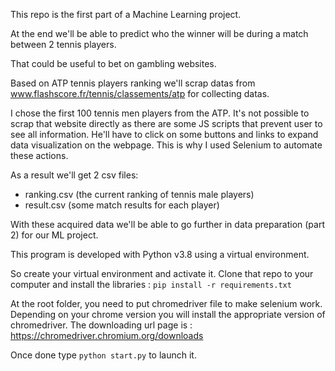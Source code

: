 This repo is the first part of a Machine Learning project.

At the end we'll be able to predict who the winner will be during a match between 2 tennis players.

That could be useful to bet on gambling websites.

Based on ATP tennis players ranking we'll scrap datas from www.flashscore.fr/tennis/classements/atp for collecting datas.

I chose the first 100 tennis men players from the ATP.
It's not possible to scrap that website directly as there are some JS scripts that prevent user to see all information.
He'll have to click on some buttons and links to expand data visualization on the webpage.
This is why I used Selenium to automate these actions.

As a result we'll get 2 csv files:
- ranking.csv (the current ranking of tennis male players)
- result.csv (some match results for each player)

With these acquired data we'll be able to go further in data preparation (part 2) for our ML project.
  
This program is developed with Python v3.8 using a virtual environment.

So create your virtual environment and activate it.
Clone that repo to your computer and install the libraries : `pip install -r requirements.txt`

At the root folder, you need to put chromedriver file to make selenium work.
Depending on your chrome version you will install the appropriate version of chromedriver.
The downloading url page is : https://chromedriver.chromium.org/downloads

Once done type `python start.py` to launch it.
